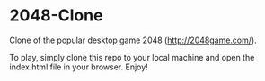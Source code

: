 # 2048-Clone

Clone of the popular desktop game 2048 (http://2048game.com/).

To play, simply clone this repo to your local machine and open the index.html file in your browser. Enjoy!
